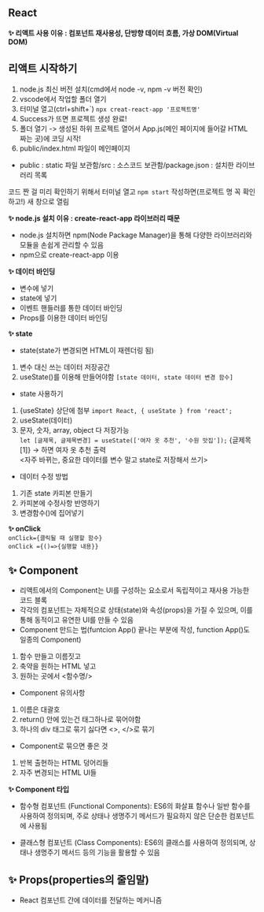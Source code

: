 ## React <br>
**✨ 리액트 사용 이유 : 컴포넌트 재사용성, 단방향 데이터 흐름, 가상 DOM(Virtual DOM)**

## **리액트 시작하기**
1. node.js 최신 버전 설치(cmd에서 node -v, npm -v 버전 확인)
2. vscode에서 작업할 폴더 열기
3. 터미널 열고(ctrl+shift+`) ```npx creat-react-app '프로젝트명'```
4. Success가 뜨면 프로젝트 생성 완료!
5. 폴더 열기 -> 생성된 하위 프로젝트 열어서 App.js(메인 페이지에 들어갈 HTML 짜는 곳)에 코딩 시작!
6. public/index.html 파일이 메인페이지
- public : static 파일 보관함/src : 소스코드 보관함/package.json : 설치한 라이브러리 목록

코드 짠 걸 미리 확인하기 위해서 터미널 열고 ```npm start``` 작성하면(프로젝트 명 꼭 확인하고!) 새 창으로 열림

**✨ node.js 설치 이유 : create-react-app 라이브러리 때문**
- node.js 설치하면 npm(Node Package Manager)을 통해 다양한 라이브러리와 모듈을 손쉽게 관리할 수 있음
- npm으로 create-react-app 이용
  
**✨ 데이터 바인딩**
- 변수에 넣기
- state에 넣기
- 이벤트 핸들러를 통한 데이터 바인딩
- Props를 이용한 데이터 바인딩

**✨ state** 
- state(state가 변경되면 HTML이 재렌더링 됨)
1. 변수 대신 쓰는 데이터 저장공간
2. useState()를 이용해 만들어야함 ```[state 데이터, state 데이터 변경 함수]```
- state 사용하기
1. {useState} 상단에 첨부 ```import React, { useState } from 'react';```
2. useState(데이터)
3. 문자, 숫자, array, object 다 저장가능 <br>
```let [글제목, 글제목변경] = useState(['여자 옷 추천', '수원 맛집']);```
{글제목[1]} -> 하면 여자 옷 추천 출력 <br>
<자주 바뀌는, 중요한 데이터를 변수 말고 state로 저장해서 쓰기>
- 데이터 수정 방법
1. 기존 state 카피본 만들기
2. 카피본에 수정사항 반영하기
3. 변경함수()에 집어넣기

**✨ onClick** <br>
```onClick={클릭될 때 실행할 함수}``` <br>
```onClick ={()=>{실행할 내용}}```


## **✨ Component** <br>
- 리액트에서의 Component는 UI를 구성하는 요소로서 독립적이고 재사용 가능한 코드 블록
- 각각의 컴포넌트는 자체적으로 상태(state)와 속성(props)을 가질 수 있으며, 이를 통해 동적이고 유연한 UI를 만들 수 있음
- Component 만드는 법(funtcion App() 끝나는 부분에 작성, function App()도 일종의 Component)
1. 함수 만들고 이름짓고
2. 축약을 원하는 HTML 넣고
3. 원하는 곳에서 <함수명/>
- Component 유의사항
1. 이름은 대괄호
2. return() 안에 있는건 태그하나로 묶어야함
3. 하나의 div 태그로 묶기 싫다면 <>, </>로 묶기
- Component로 묶으면 좋은 것
1. 반복 출현하는 HTML 덩어리들
2. 자주 변경되는 HTML UI들


**✨ Component 타입**
- 함수형 컴포넌트 (Functional Components): ES6의 화살표 함수나 일반 함수를 사용하여 정의되며, 주로 상태나 생명주기 메서드가 필요하지 않은 단순한 컴포넌트에 사용됨

- 클래스형 컴포넌트 (Class Components): ES6의 클래스를 사용하여 정의되며, 상태나 생명주기 메서드 등의 기능을 활용할 수 있음

## **✨ Props(properties의 줄임말)** <br>
-  React 컴포넌트 간에 데이터를 전달하는 메커니즘
